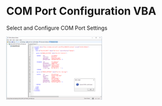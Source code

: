 # COM Port Configuration VBA
Select and Configure COM Port Settings


<img src="/RIBBON/RIBBONX_CONFIG.bmp" alt="RibbonX" title="RibbonX Result" width="50%" height="50%">
